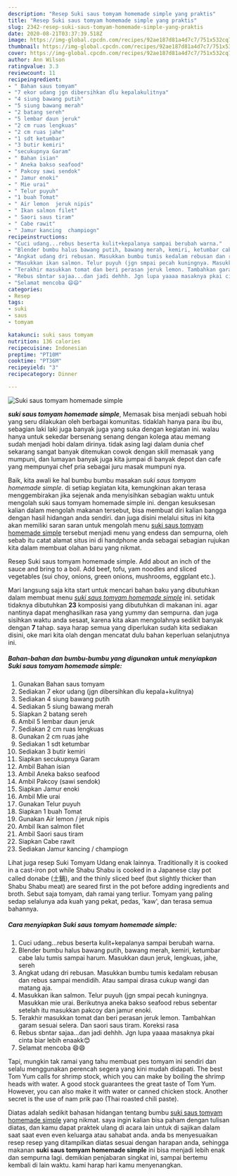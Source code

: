 ```yaml
---
description: "Resep Suki saus tomyam homemade simple yang praktis"
title: "Resep Suki saus tomyam homemade simple yang praktis"
slug: 2342-resep-suki-saus-tomyam-homemade-simple-yang-praktis
date: 2020-08-21T03:37:39.518Z
image: https://img-global.cpcdn.com/recipes/92ae187d81a4d7c7/751x532cq70/suki-saus-tomyam-homemade-simple-foto-resep-utama.jpg
thumbnail: https://img-global.cpcdn.com/recipes/92ae187d81a4d7c7/751x532cq70/suki-saus-tomyam-homemade-simple-foto-resep-utama.jpg
cover: https://img-global.cpcdn.com/recipes/92ae187d81a4d7c7/751x532cq70/suki-saus-tomyam-homemade-simple-foto-resep-utama.jpg
author: Ann Wilson
ratingvalue: 3.3
reviewcount: 11
recipeingredient:
- " Bahan saus tomyam"
- "7 ekor udang jgn dibersihkan dlu kepalakulitnya"
- "4 siung bawang putih"
- "5 siung bawang merah"
- "2 batang sereh"
- "5 lembar daun jeruk"
- "2 cm ruas lengkuas"
- "2 cm ruas jahe"
- "1 sdt ketumbar"
- "3 butir kemiri"
- "secukupnya Garam"
- " Bahan isian"
- " Aneka bakso seafood"
- " Pakcoy sawi sendok"
- " Jamur enoki"
- " Mie urai"
- " Telur puyuh"
- "1 buah Tomat"
- " Air lemon  jeruk nipis"
- " Ikan salmon filet"
- " Saori saus tiram"
- " Cabe rawit"
- " Jamur kancing  champiogn"
recipeinstructions:
- "Cuci udang...rebus beserta kulit+kepalanya sampai berubah warna."
- "Blender bumbu halus bawang putih, bawang merah, kemiri, ketumbar cabe lalu tumis sampai harum. Masukkan daun jeruk, lengkuas, jahe, sereh"
- "Angkat udang dri rebusan. Masukkan bumbu tumis kedalam rebusan dan rebus sampai mendidih. Atau sampai dirasa cukup wangi dan matang aja."
- "Masukkan ikan salmon. Telur puyuh (jgn smpai pecah kuningnya. Masukkan mie urai. Berikutnya aneka bakso seafood rebus sebentar setelah itu masukkan pakcoy dan jamur enoki."
- "Terakhir masukkan tomat dan beri perasan jeruk lemon. Tambahkan garam sesuai selera. Dan saori saus tiram. Koreksi rasa"
- "Rebus sbntar sajaa...dan jadi dehhh. Jgn lupa yaaaa masaknya pkai cinta biar lebih enaakk😊"
- "Selamat mencoba 😄😄"
categories:
- Resep
tags:
- suki
- saus
- tomyam

katakunci: suki saus tomyam 
nutrition: 136 calories
recipecuisine: Indonesian
preptime: "PT10M"
cooktime: "PT36M"
recipeyield: "3"
recipecategory: Dinner

---
```



![Suki saus tomyam homemade simple](https://img-global.cpcdn.com/recipes/92ae187d81a4d7c7/751x532cq70/suki-saus-tomyam-homemade-simple-foto-resep-utama.jpg)

<b><i>suki saus tomyam homemade simple</i></b>, Memasak bisa menjadi sebuah hobi yang seru dilakukan oleh berbagai komunitas. tidaklah hanya para ibu ibu, sebagian laki laki juga banyak juga yang suka dengan kegiatan ini. walau hanya untuk sekedar bersenang senang dengan kolega atau memang sudah menjadi hobi dalam dirinya. tidak asing lagi dalam dunia chef sekarang sangat banyak ditemukan cowok dengan skill memasak yang mumpuni, dan lumayan banyak juga kita jumpai di banyak depot dan cafe yang mempunyai chef pria sebagai juru masak mumpuni nya.

Baik, kita awali ke hal bumbu bumbu masakan <i>suki saus tomyam homemade simple</i>. di setiap kegiatan kita, kemungkinan akan terasa menggembirakan jika sejenak anda menyisihkan sebagian waktu untuk mengolah suki saus tomyam homemade simple ini. dengan kesuksesan kalian dalam mengolah makanan tersebut, bisa membuat diri kalian bangga dengan hasil hidangan anda sendiri. dan juga disini melalui situs ini kita akan memiliki saran saran untuk mengolah menu <u>suki saus tomyam homemade simple</u> tersebut menjadi menu yang endess dan sempurna, oleh sebab itu catat alamat situs ini di handphone anda sebagai sebagian rujukan kita dalam membuat olahan baru yang nikmat.

Resep Suki saus tomyam homemade simple. Add about an inch of the sauce and bring to a boil. Add beef, tofu, yam noodles and sliced vegetables (sui choy, onions, green onions, mushrooms, eggplant etc.).


Mari langsung saja kita start untuk mencari bahan baku yang dibutuhkan dalam membuat menu <u><i>suki saus tomyam homemade simple</i></u> ini. setidak tidaknya dibutuhkan <b>23</b> komposisi yang dibutuhkan di makanan ini. agar nantinya dapat menghasilkan rasa yang yummy dan sempurna. dan juga sisihkan waktu anda sesaat, karena kita akan mengolahnya sedikit banyak dengan <b>7</b> tahap. saya harap semua yang diperlukan sudah kita sediakan disini, oke mari kita olah dengan mencatat dulu bahan keperluan selanjutnya ini.

<!--inarticleads1-->

##### Bahan-bahan dan bumbu-bumbu yang digunakan untuk menyiapkan Suki saus tomyam homemade simple:

1. Gunakan  Bahan saus tomyam
1. Sediakan 7 ekor udang (jgn dibersihkan dlu kepala+kulitnya)
1. Sediakan 4 siung bawang putih
1. Sediakan 5 siung bawang merah
1. Siapkan 2 batang sereh
1. Ambil 5 lembar daun jeruk
1. Sediakan 2 cm ruas lengkuas
1. Gunakan 2 cm ruas jahe
1. Sediakan 1 sdt ketumbar
1. Sediakan 3 butir kemiri
1. Siapkan secukupnya Garam
1. Ambil  Bahan isian
1. Ambil  Aneka bakso seafood
1. Ambil  Pakcoy (sawi sendok)
1. Siapkan  Jamur enoki
1. Ambil  Mie urai
1. Gunakan  Telur puyuh
1. Siapkan 1 buah Tomat
1. Gunakan  Air lemon / jeruk nipis
1. Ambil  Ikan salmon filet
1. Ambil  Saori saus tiram
1. Siapkan  Cabe rawit
1. Sediakan  Jamur kancing / champiogn


Lihat juga resep Suki Tomyam Udang enak lainnya. Traditionally it is cooked in a cast-iron pot while Shabu Shabu is cooked in a Japanese clay pot called donabe (土鍋), and the thinly sliced beef (but slightly thicker than Shabu Shabu meat) are seared first in the pot before adding ingredients and broth. Sebut saja tomyam, dah ramai yang terliur. Tomyam yang paling sedap selalunya ada kuah yang pekat, pedas, &#39;kaw&#39;, dan terasa semua bahannya. 

<!--inarticleads2-->

##### Cara menyiapkan Suki saus tomyam homemade simple:

1. Cuci udang...rebus beserta kulit+kepalanya sampai berubah warna.
1. Blender bumbu halus bawang putih, bawang merah, kemiri, ketumbar cabe lalu tumis sampai harum. Masukkan daun jeruk, lengkuas, jahe, sereh
1. Angkat udang dri rebusan. Masukkan bumbu tumis kedalam rebusan dan rebus sampai mendidih. Atau sampai dirasa cukup wangi dan matang aja.
1. Masukkan ikan salmon. Telur puyuh (jgn smpai pecah kuningnya. Masukkan mie urai. Berikutnya aneka bakso seafood rebus sebentar setelah itu masukkan pakcoy dan jamur enoki.
1. Terakhir masukkan tomat dan beri perasan jeruk lemon. Tambahkan garam sesuai selera. Dan saori saus tiram. Koreksi rasa
1. Rebus sbntar sajaa...dan jadi dehhh. Jgn lupa yaaaa masaknya pkai cinta biar lebih enaakk😊
1. Selamat mencoba 😄😄


Tapi, mungkin tak ramai yang tahu membuat pes tomyam ini sendiri dan selalu menggunakan perencah segera yang kini mudah didapati. The best Tom Yum calls for shrimp stock, which you can make by boiling the shrimp heads with water. A good stock guarantees the great taste of Tom Yum. However, you can also make it with water or canned chicken stock. Another secret is the use of nam prik pao (Thai roasted chili paste). 

Diatas adalah sedikit bahasan hidangan tentang bumbu <u>suki saus tomyam homemade simple</u> yang nikmat. saya ingin kalian bisa paham dengan tulisan diatas, dan kamu dapat praktek ulang di acara lain untuk di sajikan dalam saat saat even even keluarga atau sahabat anda. anda bs menyesuaikan resep resep yang ditampilkan diatas sesuai dengan harapan anda, sehingga makanan <b>suki saus tomyam homemade simple</b> ini bisa menjadi lebih enak dan sempurna lagi. demikian penjabaran singkat ini, sampai bertemu kembali di lain waktu. kami harap hari kamu menyenangkan.
